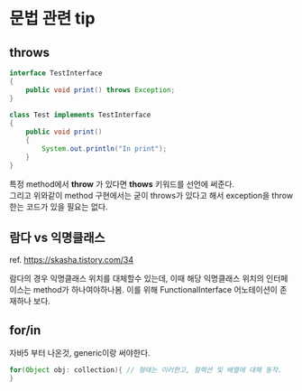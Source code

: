 # 문법 관련 tip

## throws

```java
interface TestInterface
{
    public void print() throws Exception;
}
  
class Test implements TestInterface
{
    public void print()
    {
        System.out.println("In print");
    }
}
```

특정 method에서 **throw** 가 있다면 **thows** 키워드를 선언에 써준다.  
그리고 위와같이 method 구현에서는 굳이 throws가 있다고 해서 exception을 throw한는 코드가 있을 필요는 없다.

## 람다 vs 익명클래스

ref. <https://skasha.tistory.com/34>

람다의 경우 익명클래스 위치를 대체할수 있는데, 이때 
해당 익명클래스 위치의 인터페이스는 method가 하나여야하나봄. 이를 위해 FunctionalInterface 어노테이션이 존재하나 보다. 


## for/in

자바5 부터 나온것, generic이랑 써야한다. 

```java
for(Object obj: collection){ // 형태는 이러한고, 컬렉션 및 배열에 대해 동작.
}
```